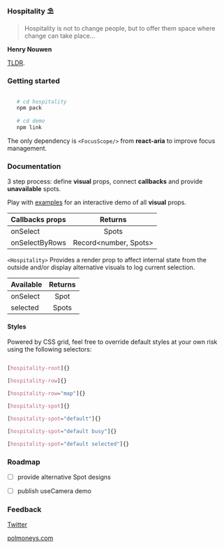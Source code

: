 ### Hospitality ⛱


> Hospitality is not to change people, but to offer them space where change can take place...

**Henry Nouwen**

[TLDR](https://polmoneys.github.io/hospitality-react/).


### Getting started


```bash

   # cd hospitality
   npm pack
   
   # cd demo
   npm link

```

The only dependency is ```<FocusScope/>``` from **react-aria** to improve focus management. 


### Documentation

3 step process: define **visual** props, connect **callbacks** and provide **unavailable** spots.

Play with [examples](https://polmoneys.github.io/hospitality-react/) for an interactive demo of all **visual** props.


| Callbacks props      |    Returns    |
| :-------------- | :-----------: | 
| onSelect        |     Spots    |    
| onSelectByRows       |     Record<number, Spots>      |    


`<Hospitality>` Provides a render prop to affect internal state from the outside and/or display alternative visuals to log current selection. 

| Available      |    Returns    |
| :-------------- | :-----------: | 
| onSelect        |     Spot     |    
| selected       |     Spots      |    


#### Styles


Powered by CSS grid, feel free to override default styles at your own risk using the following selectors:


```css

[hospitality-root]{}

[hospitality-row]{}

[hospitality-row="map"]{}

[hospitality-spot]{}

[hospitality-spot="default"]{}

[hospitality-spot="default busy"]{}

[hospitality-spot="default selected"]{}


```

### Roadmap 


- [ ] provide alternative Spot designs 
- [ ] publish useCamera demo 


### Feedback 


[Twitter](https://twitter.com/polmoneys)

[polmoneys.com](https://polmoneys.com)


